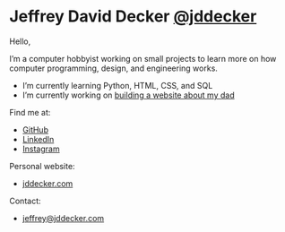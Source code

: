 # Jeffrey David Decker [@jddecker](https://github.com/jddecker)

Hello,

I’m a computer hobbyist working on small projects to learn more on how computer programming, design, and engineering works.

* I’m currently learning Python, HTML, CSS, and SQL
* I’m currently working on [building a website about my dad](https://fldecker.com)

Find me at:
* [GitHub](https://github.com/jddecker)
* [LinkedIn](https://www.linkedin.com/in/jeffreydecker/)
* [Instagram](https://www.instagram.com/jeffreydaviddecker/)

Personal website:
* [jddecker.com](https://jddecker.com)

Contact:
* [jeffrey@jddecker.com](mailto:jeffrey@jddecker.com)
